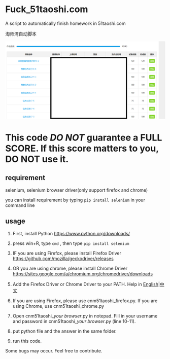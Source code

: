 # Fuck_51taoshi.com
A script to automatically finish homework in 51taoshi.com

淘师湾自动脚本

![image](https://github.com/RealFakeAccount/Fuck_51taoshi.com/blob/master/sample.png)

# This code *DO NOT* guarantee a FULL SCORE. If this score matters to you, DO NOT use it. 

## requirement
selenium, selenium browser driver(only support firefox and chrome)

you can install requirement by typing `pip install selenium` in your command line

## usage
1. First, install Python <https://www.python.org/downloads/>

2. press win+R, type `cmd` , then type `pip install selenium`

3. IF you are using Firefox, please install Firefox Driver <https://github.com/mozilla/geckodriver/releases>

4. OR you are using chrome, please install Chrome Driver <https://sites.google.com/a/chromium.org/chromedriver/downloads>

5. Add the Firefox Driver or Chrome Driver to your PATH. Help in [English](https://helpdeskgeek.com/windows-10/add-windows-path-environment-variable/)|[中文](https://jingyan.baidu.com/article/47a29f24610740c0142399ea.html)

6. If you are using Firefox, please use cnm51taoshi_firefox.py. If you are using Chrome, use cnm51taoshi_chrome.py

7. Open cnm51taoshi_*your browser*.py in notepad. Fill in your username and password in cnm51taoshi_*your browser*.py (line 10-11).

8. put python file and the answer in the same folder.

9. run this code.

Some bugs may occur. Feel free to contribute.
